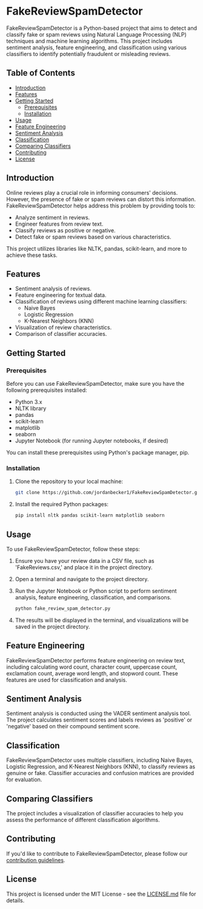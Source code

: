 # FakeReviewSpamDetector

FakeReviewSpamDetector is a Python-based project that aims to detect and classify fake or spam reviews using Natural Language Processing (NLP) techniques and machine learning algorithms. This project includes sentiment analysis, feature engineering, and classification using various classifiers to identify potentially fraudulent or misleading reviews.

## Table of Contents

- [Introduction](#introduction)
- [Features](#features)
- [Getting Started](#getting-started)
  - [Prerequisites](#prerequisites)
  - [Installation](#installation)
- [Usage](#usage)
- [Feature Engineering](#feature-engineering)
- [Sentiment Analysis](#sentiment-analysis)
- [Classification](#classification)
- [Comparing Classifiers](#comparing-classifiers)
- [Contributing](#contributing)
- [License](#license)

## Introduction

Online reviews play a crucial role in informing consumers' decisions. However, the presence of fake or spam reviews can distort this information. FakeReviewSpamDetector helps address this problem by providing tools to:

- Analyze sentiment in reviews.
- Engineer features from review text.
- Classify reviews as positive or negative.
- Detect fake or spam reviews based on various characteristics.

This project utilizes libraries like NLTK, pandas, scikit-learn, and more to achieve these tasks.

## Features

- Sentiment analysis of reviews.
- Feature engineering for textual data.
- Classification of reviews using different machine learning classifiers:
  - Naive Bayes
  - Logistic Regression
  - K-Nearest Neighbors (KNN)
- Visualization of review characteristics.
- Comparison of classifier accuracies.

## Getting Started

### Prerequisites

Before you can use FakeReviewSpamDetector, make sure you have the following prerequisites installed:

- Python 3.x
- NLTK library
- pandas
- scikit-learn
- matplotlib
- seaborn
- Jupyter Notebook (for running Jupyter notebooks, if desired)

You can install these prerequisites using Python's package manager, pip.

### Installation

1. Clone the repository to your local machine:

   ```bash
   git clone https://github.com/jordanbecker1/FakeReviewSpamDetector.git
   ```

2. Install the required Python packages:

   ```bash
   pip install nltk pandas scikit-learn matplotlib seaborn
   ```

## Usage

To use FakeReviewSpamDetector, follow these steps:

1. Ensure you have your review data in a CSV file, such as 'FakeReviews.csv,' and place it in the project directory.

2. Open a terminal and navigate to the project directory.

3. Run the Jupyter Notebook or Python script to perform sentiment analysis, feature engineering, classification, and comparisons.

   ```bash
   python fake_review_spam_detector.py
   ```

4. The results will be displayed in the terminal, and visualizations will be saved in the project directory.

## Feature Engineering

FakeReviewSpamDetector performs feature engineering on review text, including calculating word count, character count, uppercase count, exclamation count, average word length, and stopword count. These features are used for classification and analysis.

## Sentiment Analysis

Sentiment analysis is conducted using the VADER sentiment analysis tool. The project calculates sentiment scores and labels reviews as 'positive' or 'negative' based on their compound sentiment score.

## Classification

FakeReviewSpamDetector uses multiple classifiers, including Naive Bayes, Logistic Regression, and K-Nearest Neighbors (KNN), to classify reviews as genuine or fake. Classifier accuracies and confusion matrices are provided for evaluation.

## Comparing Classifiers

The project includes a visualization of classifier accuracies to help you assess the performance of different classification algorithms.

## Contributing

If you'd like to contribute to FakeReviewSpamDetector, please follow our [contribution guidelines](CONTRIBUTING.md).

## License

This project is licensed under the MIT License - see the [LICENSE.md](LICENSE.md) file for details.



